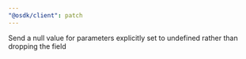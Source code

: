 ```yaml
---
"@osdk/client": patch
---
```


Send a null value for parameters explicitly set to undefined rather than dropping the field
